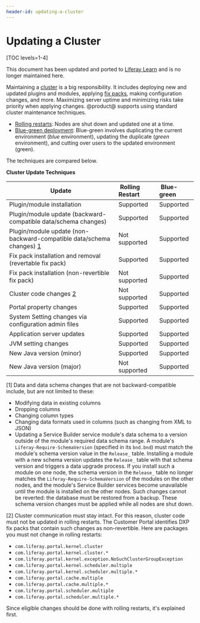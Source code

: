 ```yaml
---
header-id: updating-a-cluster
---
```


# Updating a Cluster

[TOC levels=1-4]

<aside class="alert alert-info">
  <span class="wysiwyg-color-blue120">This document has been updated and ported to <a href="https://learn.liferay.com/dxp-7.x/installation-and-upgrades/maintaining-a-liferay-dxp-installation/maintaining-clustered-installations/maintaining-clustered-installations.html">Liferay Learn</a> and is no longer maintained here.</span>
</aside>

Maintaining a
[cluster](/docs/7-2/deploy/-/knowledge_base/d/liferay-clustering)
is a big responsibility. It includes deploying new and updated plugins and
modules, applying
[fix packs](/docs/7-2/deploy/-/knowledge_base/d/maintaining-liferay), 
making configuration changes, and more. Maximizing server uptime and minimizing
risks take priority when applying changes. @product@ supports using standard
cluster maintenance techniques. 

-   [Rolling restarts](/docs/7-2/deploy/-/knowledge_base/d/using-rolling-restarts): 
    Nodes are shut down and updated one at a time. 
-   [Blue-green deployment](/docs/7-2/deploy/-/knowledge_base/d/other-cluster-update-techniques):
    Blue-green involves duplicating the current environment (*blue*
    environment), updating the duplicate (*green* environment), and cutting over
    users to the updated environment (green). 

The techniques are compared below. 

**Cluster Update Techniques**

| Update | &nbsp;Rolling Restart| &nbsp;Blue-green |
| ------ | :------------------- | :--------------- |
| Plugin/module installation | Supported | Supported | 
| Plugin/module update (backward-compatible data/schema changes) | Supported | Supported | 
| Plugin/module update (non-backward-compatible data/schema changes) [1](#one) | Not supported | Supported | 
| Fix pack installation and removal (revertable fix pack) | Supported | Supported | 
| Fix pack installation (non-revertible fix pack) | Not supported | Supported | 
| Cluster code changes [2](#two) | Not supported | Supported | 
| Portal property changes | Supported | Supported | 
| System Setting changes via configuration admin files | Supported | Supported | 
| Application server updates | Supported | Supported | 
| JVM setting changes | Supported | Supported | 
| New Java version (minor) | Supported | Supported | 
| New Java version (major) | Not supported | Supported | 

[<a name="one">1</a>] Data and data schema changes that are not 
backward-compatible include, but are not limited to these:

-   Modifying data in existing columns
-   Dropping columns
-   Changing column types
-   Changing data formats used in columns (such as changing from XML to JSON)
-   Updating a Service Builder service module's data schema to a version 
    outside of the module's required data schema range. 
    <!-- Add back link for 'required data schema range' once 
    creating-an-upgrade-process-for-your-app#specifying-the-schema-version 
    article is available
    -->
    A module's `Liferay-Require-SchemaVersion` (specified in its `bnd.bnd`) must
    match the module's schema version value in the `Release_` table. Installing
    a module with a new schema version updates the `Release_` table with
    that schema version and triggers a data upgrade process. If you install such
    a module on one node, the schema version in the `Release_` table no longer
    matches the `Liferay-Require-SchemaVersion` of the modules on the other
    nodes, and the module's Service Builder services become unavailable until
    the module is installed on the other nodes. Such changes cannot be reverted:
    the database must be restored from a backup. These schema version changes
    must be applied while all nodes are shut down. 

[<a name="two">2</a>] Cluster communication must stay intact. For this reason, cluster code must not
be updated in rolling restarts. The Customer Portal identifies DXP fix packs
that contain such changes as non-revertible. Here are packages you must not
change in rolling restarts:
    
- `com.liferay.portal.kernel.cluster`
- `com.liferay.portal.kernel.cluster.*`
- `com.liferay.portal.kernel.exception.NoSuchClusterGroupException`
- `com.liferay.portal.kernel.scheduler.multiple`
- `com.liferay.portal.kernel.scheduler.multiple.*`
- `com.liferay.portal.cache.multiple`
- `com.liferay.portal.cache.multiple.*`
- `com.liferay.portal.scheduler.multiple`
- `com.liferay.portal.scheduler.multiple.*`
    
Since eligible changes should be done with rolling restarts, it's explained
first. 
